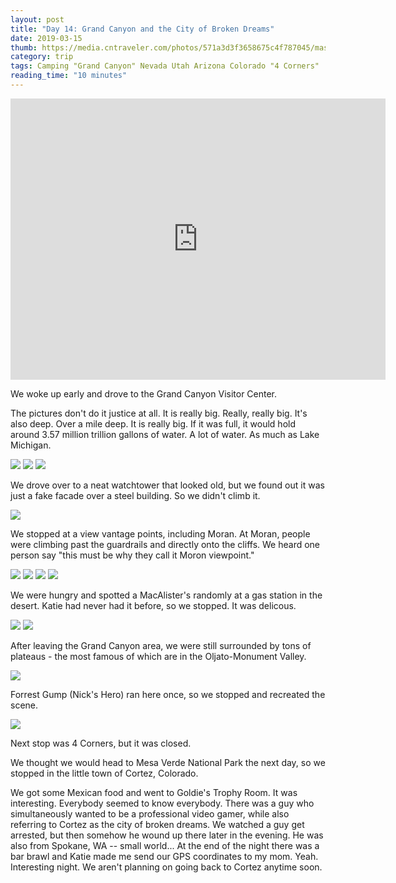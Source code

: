 ```yaml
---
layout: post
title: "Day 14: Grand Canyon and the City of Broken Dreams"
date: 2019-03-15
thumb: https://media.cntraveler.com/photos/571a3d3f3658675c4f787045/master/w_480,c_limit/grand-canyon-man-river-GettyImages-159282662.jpg
category: trip
tags: Camping "Grand Canyon" Nevada Utah Arizona Colorado "4 Corners"
reading_time: "10 minutes"
---
```


<iframe src="https://www.google.com/maps/embed?pb=!1m58!1m12!1m3!1d3283681.393169125!2d-112.21833871600873!3d36.50126080916824!2m3!1f0!2f0!3f0!3m2!1i1024!2i768!4f13.1!4m43!3e0!4m5!1s0x8733109224db22ad%3A0xc96303cc4e475ee2!2sGrand+Canyon+Visitor+Center%2C+S+Entrance+Rd%2C+Grand+Canyon+Village%2C+AZ+86023!3m2!1d36.0591626!2d-112.10930809999999!4m5!1s0x8733a9ba161d0431%3A0x9af0f5028f24e21e!2sDesert+View+Watchtower%2C+Grand+Canyon+Village%2C+AZ!3m2!1d36.0441071!2d-111.8261653!4m5!1s0x873237768d8f889d%3A0xe2a060de5af6c726!2sMcAlister&#39;s+Deli%2C+465+Hwy+89N+%26%2C+AZ-64%2C+Cameron%2C+AZ+86020!3m2!1d35.854829599999995!2d-111.4231624!4m5!1s0x87372e841bdd86a5%3A0x3eaaa99ad33bd890!2sOljato-Monument+Valley%2C+Arizona+84536!3m2!1d36.9913715!2d-110.1938672!4m5!1s0x8737382ff96b4f9d%3A0x19b1b53785b6ba25!2sForrest+Gump+Point%2C+U.S.+163+Scenic%2C+Mexican+Hat%2C+UT!3m2!1d37.101495899999996!2d-109.9908122!4m5!1s0x873a2587e8bc40c9%3A0xc7159e67f4b8c1cb!2s4+Corners+Monument%2C+Arizona!3m2!1d36.9936383!2d-109.04114059999999!4m5!1s0x87396f97719cc121%3A0x5ab0790925832f47!2sCortez%2C+CO!3m2!1d37.3488827!2d-108.5859265!5e0!3m2!1sen!2sus!4v1552803555670" width="600" height="450" frameborder="0" style="border:0" allowfullscreen></iframe>

We woke up early and drove to the Grand
Canyon Visitor Center.

The pictures don't do it justice at all.
It is really big. Really, really big.
It's also deep. Over a mile deep.
It is really big. If it was full,
it would hold around
3.57 million trillion gallons of water.
A lot of water. As much as Lake Michigan.

![](/assets/images/day14/Love.jpg)
![](/assets/images/day14/NickGrand.jpg)
![](/assets/images/day14/Bold.jpg)

We drove over to a neat watchtower that
looked old, but we found out it was just
a fake facade over a steel building.
So we didn't climb it.

![](/assets/images/day14/Watchtower.jpg)

We stopped at a view vantage points,
including Moran. At Moran, people were
climbing past the guardrails and directly
onto the cliffs. We heard one person say
"this must be why they call it Moron
viewpoint."

![](/assets/images/day14/Scary.jpg)
![](/assets/images/day14/Thinking.jpg)
![](/assets/images/day14/KatieGrand.jpg)
![](/assets/images/day14/NickArm.jpg)

We were hungry and spotted a MacAlister's
randomly at a gas station in the desert.
Katie had never had it before, so we 
stopped. It was delicous.

![](/assets/images/day14/Road.jpg)
![](/assets/images/day14/Utah.jpg)

After leaving the Grand Canyon area,
we were still surrounded by tons of
plateaus - the most famous of which
are in the Oljato-Monument Valley.

![](/assets/images/day14/KatieMonument.jpg)

Forrest Gump (Nick's Hero) ran here once,
so we stopped and recreated the scene.

![](/assets/images/day14/Gump.jpg)

Next stop was 4 Corners, but it was closed.

We thought we would head to Mesa Verde
National Park the next day, so we stopped
in the little town of Cortez, Colorado.

We got some Mexican food and went to
Goldie's Trophy Room. It was interesting.
Everybody seemed to know everybody.
There was a guy who simultaneously
wanted to be a professional video gamer,
while also referring to Cortez as the
city of broken dreams. We watched a guy
get arrested, but then somehow he wound
up there later in the evening. He was
also from Spokane, WA -- small world...
At the end of the night there was a bar
brawl and Katie made me send our GPS
coordinates to my mom. Yeah. Interesting
night. We aren't planning on going back
to Cortez anytime soon.